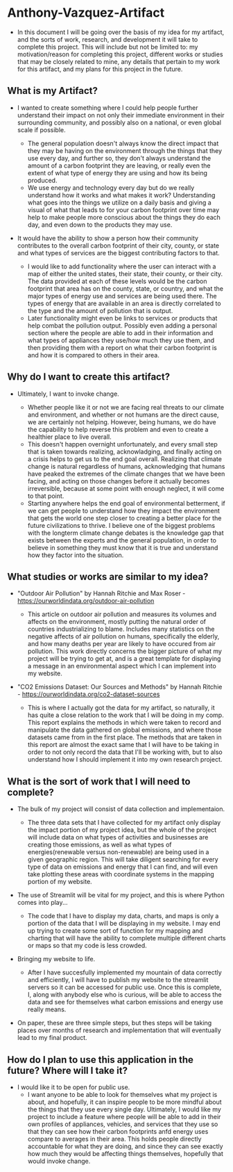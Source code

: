 # Anthony-Vazquez-Artifact


* In this document I will be going over the basis of my idea for my artifact, and the sorts of work, research, and development it will take   to complete this project. This will include but not be limited to: my motivation/reason for completing this project, different works or     studies that may be closely related to mine, any details that pertain to my work for this artifact, and my plans for this project in the    future.


## What is my Artifact?

* I wanted to create something where I could help people further understand their impact on not only their immediate environment in their     surrounding community, and possibly also on a national, or even global scale if possible.
  
  - The general population doesn't always know the direct impact that they may be having on the environment through the things that they       use every day, and further so, they don't always understand the amount of a carbon footprint they are leaving, or really even the extent    of what type of energy they are using and how its being produced.
  - We use energy and technology every day but do we really understand how it works and what makes it work? Understanding what goes into       the things we utilize on a daily basis and giving a visual of what that leads to for your carbon footprint over time may help to make       people more conscious about the things they do each day, and even down to the products they may use.

* It would have the ability to show a person how their community contributes to the overall carbon footprint of their city, county, or        state and what types of services are the biggest contributing factors to that.
  
  - I would like to add functionality where the user can interact with a map of either the united states, their state, their county, or        their city. The data provided at each of these levels would be the carbon footprint that area has on the county, state, or country, and     what the major types of energy use and services are being used there. The types of energy that are available in an area is directly         correlated to the type and the amount of pollution that is output.
  - Later functionality might even be links to services or products that help combat the pollution output. Possibly even adding a personal     section where the people are able to add in their information and what types of appliances they use/how much they use them, and then        providing them with a report on what their carbon footprint is and how it is compared to others in their area.


## Why do I want to create this artifact?

* Ultimately, I want to invoke change.
  
  - Whether people like it or not we are facing real threats to our climate and environment, and whether or not humans are the direct          cause, we are certainly not helping. However, being humans, we do have the capability to help reverse this problem and even to create a     healthier place to live overall.
  - This doesn't happen overnight unfortunately, and every small step that is taken towards realizing, acknowladging, and finally acting on    a crisis helps to get us to the end goal overall. Realizing that climate change is natural regardless of humans, acknowledging that         humans have peaked the extremes of the climate changes that we have been facing, and acting on those changes before it actually becomes     irreversible, because at some point with enough neglect, it will come to that point.
  - Starting anywhere helps the end goal of environmental betterment, if we can get people to understand how they impact the environment       that gets the world one step closer to creating a better place for the future civilizations to thrive. I believe one of the biggest         problems with the longterm climate change debates is the knowledge gap that exists between the experts and the general population, in       order to believe in something they must know that it is true and understand how they factor into the situation.


## What studies or works are similar to my idea?

* "Outdoor Air Pollution" by Hannah Ritchie and Max Roser - https://ourworldindata.org/outdoor-air-pollution
  - This article on outdoor air pollution and measures its volumes and affects on the environment, mostly putting the natural order of         countries industrializing to blame. Includes many statistics on the negative affects of air pollution on humans, specifically the           elderly, and how many deaths per year are likely to have occured from air pollution. This work directly concerns the bigger picture of      what my project will be trying to get at, and is a great template for displaying a message in an environmental aspect which I can           implement into my website.

* "CO2 Emissions Dataset: Our Sources and Methods" by Hannah Ritchie - https://ourworldindata.org/co2-dataset-sources
  - This is where I actually got the data for my artifact, so naturally, it has quite a close relation to the work that I will be doing in     my comp. This report explains the methods in which were taken to record and manipulate the data gathered on global emissions, and where     those datasets came from in the first place. The methods that are taken in this report are almost the exact same that I will have to be     taking in order to not only record the data that I'll be working with, but to also understand how I should implement it into my own         research project.

  
## What is the sort of work that I will need to complete?

* The bulk of my project will consist of data collection and implementaion.
  - The three data sets that I have collected for my artifact only display the impact portion of my project idea, but the whole of the         project will include data on what types of activities and businesses are creating those emissions, as well as what types of                 energies(renewable versus non-renewable) are being used in a given geographic region. This will take diligent searching for every type      of data on emissions and energy that I can find, and will even take plotting these areas with coordinate systems in the mapping portion     of my website.

* The use of Streamlit will be vital for my project, and this is where Python comes into play...
  - The code that I have to display my data, charts, and maps is only a portion of the data that I will be displaying in my website. I may     end up trying to create some sort of function for my mapping and charting that will have the ability to complete multiple different         charts or maps so that my code is less crowded.
 
* Bringing my website to life.
  - After I have succesfully implemented my mountain of data correctly and efficiently, I will have to publish my website to the streamlit     servers so it can be accessed for public use. Once this is complete, I, along with anybody else who is curious, will be able to access      the data and see for themselves what carbon emissions and energy use really means.
    
- On paper, these are three simple steps, but thes steps will be taking places over months of research and implementation that will          eventually lead to my final product.


## How do I plan to use this application in the future? Where will I take it?

* I would like it to be open for public use.
  - I want anyone to be able to look for themselves what my project is about, and hopefully, it can inspire people to be more mindful about the things that they use every single day. Ultimately, I would like my project to include a feature where people will be able to add in their own profiles of appliances, vehicles, and services that they use so that they can see how their carbon footprints anfd energy uses compare to averages in their area. This holds people directly accountable for what they are doing, and since they can see exactly how much they would be affecting things themselves, hopefully that would invoke change.
